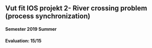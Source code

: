 ## Vut fit IOS projekt 2- River crossing problem (process synchronization)
#### Semester 2019 Summer
#### Evaluation: 15/15
